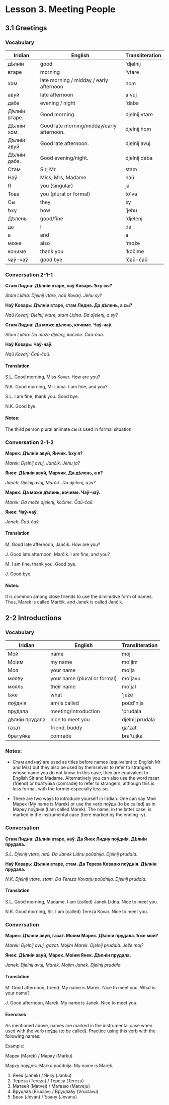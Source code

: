 # Lesson 3. Meeting People

## 3.1 Greetings

### Vocabulary
| Iridian | English | Transliteration |
|---------|---------|-----------------|
| дѣлніи | good | 'djelnij|
| втаре | morning | 'vtare |
| хом | late morning / midday / early afternoon | hom |
| авуй | late afternoon | a'vuj |
| даба | evening / night | 'daba |
|Дѣлніи втаре.|Good morning.| djelnij vtare |
|Дѣлніи хом.|Good late morning/midday/early afternoon.| djelnij hom |
|Дѣлніи авуй.|Good late afternoon.| djelnij avuj |
|Дѣлніи даба.|Good evening/night.| djelnij daba |
|Стам|Sir, Mr| stam |
|Наў|Miss, Mrs, Madame| naŭ |
|Я | you (singular) | ja |
|Toвa | you (plural or formal) | to'va |
|Сы | they | sy |
|Ѣху | how | 'jehu |
|Дѣлень | good/fine | 'djelenj |
|да | I | da |
|а | and | a |
|може | also | 'može |
|кочиме | thank you | 'kočime |
|чаў-чаў | good bye | 'čaŭ-čaŭ |

### Conversation 2-1-1

**Стам Лидна: Дѣлніи втаре, наў Коварь. Ѣху сы?**

*Stam Lidna: Djelnij vtare, naŭ Kovarj. Jehu sy?*

**Наў Коварь: Дѣлніи втаре, стам Лидна. Да дѣлень, а сы?**

*Naŭ Kovarj: Djelnij vtare, stam Lidna. Da djelenj, a sy?*

**Стам Лидна: Да може дѣлень, кочиме. Чаў-чаў.**

*Stam Lidna: Da može djelenj, kočime. Čaŭ-čaŭ.*

**Наў Коварь: Чаў-чаў.**

*Naŭ Kovarj: Čaŭ-čaŭ.*

#### Translation

S.L. Good morning, Miss Kovar. How are you?

N.K. Good morning, Mr Lidna. I am fine, and you?

S.L. I am fine, thank you. Good bye.

N.K. Good bye.

#### Notes:

The third person plural animate *сы* is used in formal situation.


### Conversation 2-1-2

**Марек: Дѣлніи авуй, Янчик. Ѣху я?**

*Marek: Djelnij avuj, Jančik. Jehu ja?*

**Янек: Дѣлніи авуй, Марчик. Да дѣлень, а я?**

*Janek: Djelnij avuj, Marčik. Da djelenj, a ja?*

**Марек: Да може дѣлень, кочиме. Чаў-чаў.**

*Marek: Da može djelenj, kočime. Čaŭ-čаŭ.*

**Янек: Чаў-чаў.**

*Janek: Čaŭ-čаў.*

#### Translation
M. Good late afternoon, Jančik. How are you? 

J. Good late afternoon, Marčik. I am fine, and you?

M. I am fine, thank you. Good bye.

J. Good bye.

#### Notes:
It is common among close friends to use the diminutive form of names. Thus, Marek is called Marčik, and Janek is called Jančik.



## 2-2 Introductions

### Vocabulary

| Iridian | English | Transliteration |
|---------|---------|-----------------|
| Мой | name | moj |
| Моіим | my name | mo'jim |
| Моя | your name | mo'ja |
| мояву | your name (plural or formal) | mo'javu |
| мояль | their name | mo'jal |
| ѣже | what | 'ježe |
| поўднія | am/is called | poŭd'nija |
| прудала | meeting/introduction | 'prudala |
| дѣлніи прудала | nice to meet you | djelnij prudala |
| газат | friend, buddy | ga'zat |
| братуйка | comrade | bra'tujka |

### Notes:

* Стам and наў are used as titles before names (equivalent to English Mr and Mrs) but they also be used by themselves to refer to strangers whose name you do not know. In this case, they are equivalent to English Sir and Madame. Alternatively you can also use the word газат (friend) or братуйка (comrade) to refer to strangers, although this is less formal, with the former especially less so.

* There are two ways to introduce yourself in Iridian. One can say Мой Марек (My name is Marek) or use the verb поўда (to be called) as in Марку поўднія (I am called Marek). The name, in the latter case, is marked in the instrumental case (here marked by the ending -у).

### Conversation

**Стам Лидна: Дѣлніи втаре, наў. Да Янек Лидну поўднія. Дѣлніи прудала.**

*S.L. Djelnij vtare, naŭ. Da Janek Lidnu poŭdnija. Djelnij prudala.*

**Наў Коварь: Дѣлніи втаре, стам. Да Тереза Коварю поўднія. Дѣлніи прудала.**

*N.K. Djelnij vtare, stam. Da Tereza Kovarju poŭdnija. Djelnij prudala.*

#### Translation

S.L. Good morning, Madame. I am (called) Janek Lidna. Nice to meet you.

N.K. Good morning, Sir. I am (called) Tereza Kovar. Nice to meet you.

### Conversation

**Марек: Дѣлніи авуй, газат. Моіим Марек. Дѣлніи прудала. Ѣже мой?**

*Marek: Djelnij avuj, gazat. Mojim Marek. Djelnij prudala. Ježe moj?*

**Янек: Дѣлніи авуй, Марек. Моіим Янек. Дѣлніи прудала.**

*Janek: Djelnij avuj, Marek. Mojim Janek. Djelnij prudala.*

#### Translation

M. Good afternoon, friend. My name is Marek. Nice to meet you. What is your name?

J. Good afternoon, Marek. My name is Janek. Nice to meet you.



#### Exercises

As mentioned above, names are marked in the instrumental case when used with the verb поўда (to be called). Practice using this verb with the following names:

Example:

Марек (Marek) / Марку (Marku)

Марку поўднія. Marku poŭdnija. My name is Marek.

1. Янек (Janek) / Янку (Janku)
2. Тереза (Tereza) / Терезу (Terezu)
3. Матвей (Matvej) / Матвею (Matveju)
4. Bруцлав (Bruclav) / Bруцлаву (Vruclavu)
5. Ѣван (Jevan) / Ѣвану (Jevanu)